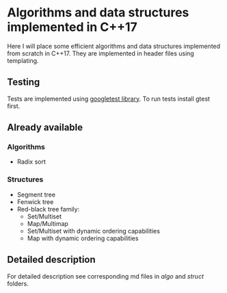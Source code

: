 # Algorithms and data structures implemented in C++17

Here I will place some efficient algorithms and data structures implemented from scratch in C++17. They are implemented in header files using templating.

## Testing

Tests are implemented using [googletest library](https://github.com/google/googletest). To run tests install gtest first.

## Already available

### Algorithms

- Radix sort

### Structures

- Segment tree
- Fenwick tree
- Red-black tree family:
   - Set/Multiset
   - Map/Multimap
   - Set/Multiset with dynamic ordering capabilities
   - Map with dynamic ordering capabilities

## Detailed description

For detailed description see corresponding md files in _algo_ and _struct_ folders.
